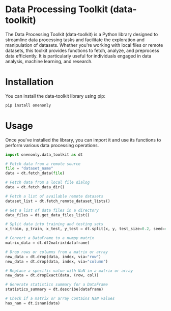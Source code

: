 # Data Processing Toolkit (data-toolkit)
The Data Processing Toolkit (data-toolkit) is a Python library designed to streamline data processing tasks and facilitate the exploration and manipulation of datasets. Whether you're working with local files or remote datasets, this toolkit provides functions to fetch, analyze, and preprocess data efficiently. It is particularly useful for individuals engaged in data analysis, machine learning, and research.

# Installation
You can install the data-toolkit library using pip:

```bash
pip install onenonly
```

# Usage
Once you've installed the library, you can import it and use its functions to perform various data processing operations.

```python
import onenonly.data_toolkit as dt

# Fetch data from a remote source
file = "dataset_name"
data = dt.fetch_data(file)

# Fetch data from a local file dialog
data = dt.fetch_data_dir()

# Fetch a list of available remote datasets
dataset_list = dt.fetch_remote_dataset_lists()

# Get a list of data files in a directory
data_files = dt.get_data_files_list()

# Split data into training and testing sets
x_train, y_train, x_test, y_test = dt.split(x, y, test_size=0.2, seed=42)

# Convert a DataFrame to a numpy matrix
matrix_data = dt.df2matrix(dataframe)

# Drop rows or columns from a matrix or array
new_data = dt.drop(data, index, via="row")
new_data = dt.drop(data, index, via="column")

# Replace a specific value with NaN in a matrix or array
new_data = dt.dropExact(data, (row, col))

# Generate statistics summary for a DataFrame
statistics_summary = dt.describe(dataframe)

# Check if a matrix or array contains NaN values
has_nan = dt.isnan(data)
```
